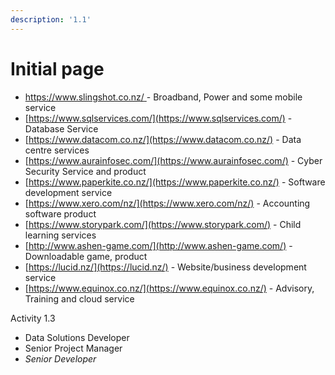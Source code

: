 ```yaml
---
description: '1.1'
---
```


# Initial page



* [https://www.slingshot.co.nz/  ](https://www.slingshot.co.nz/  ) - Broadband, Power and some mobile service
* [https://www.sqlservices.com/](https://www.sqlservices.com/) - Database Service
* [https://www.datacom.co.nz/](https://www.datacom.co.nz/) - Data centre services
* [https://www.aurainfosec.com/](https://www.aurainfosec.com/) - Cyber Security Service and product
* [https://www.paperkite.co.nz/](https://www.paperkite.co.nz/) - Software development service
* [https://www.xero.com/nz/](https://www.xero.com/nz/) - Accounting software product
* [https://www.storypark.com/](https://www.storypark.com/) - Child learning services
* [http://www.ashen-game.com/](http://www.ashen-game.com/) - Downloadable game, product
* [https://lucid.nz/](https://lucid.nz/) - Website/business development service
* [https://www.equinox.co.nz/](https://www.equinox.co.nz/) - Advisory, Training and cloud service

Activity 1.3 

* Data Solutions Developer
* Senior Project Manager 
* _Senior Developer_

